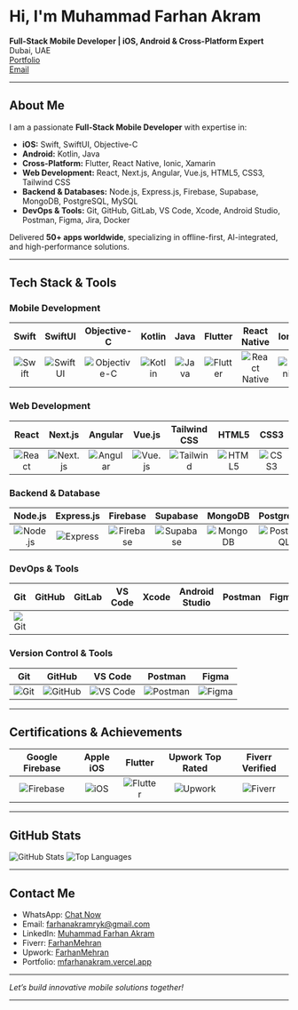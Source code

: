 # Hi, I'm Muhammad Farhan Akram
**Full-Stack Mobile Developer | iOS, Android & Cross-Platform Expert**  
Dubai, UAE  
[Portfolio](https://mfarhanakram.vercel.app/)  
[Email](mailto:farhanakramryk@gmail.com)  

---

## About Me
I am a passionate **Full-Stack Mobile Developer** with expertise in:

- **iOS:** Swift, SwiftUI, Objective-C  
- **Android:** Kotlin, Java  
- **Cross-Platform:** Flutter, React Native, Ionic, Xamarin  
- **Web Development:** React, Next.js, Angular, Vue.js, HTML5, CSS3, Tailwind CSS  
- **Backend & Databases:** Node.js, Express.js, Firebase, Supabase, MongoDB, PostgreSQL, MySQL  
- **DevOps & Tools:** Git, GitHub, GitLab, VS Code, Xcode, Android Studio, Postman, Figma, Jira, Docker  

Delivered **50+ apps worldwide**, specializing in offline-first, AI-integrated, and high-performance solutions.  

---

## Tech Stack & Tools

### Mobile Development
| Swift | SwiftUI | Objective-C | Kotlin | Java | Flutter | React Native | Ionic | Xamarin |
|:-----:|:------:|:-----------:|:-----:|:---:|:------:|:------------:|:-----:|:-------:|
| ![Swift](https://img.shields.io/badge/Swift-F05138?style=for-the-badge&logo=swift&logoColor=white) | ![SwiftUI](https://img.shields.io/badge/SwiftUI-007AFF?style=for-the-badge&logo=swift&logoColor=white) | ![Objective-C](https://img.shields.io/badge/Objective--C-438EFF?style=for-the-badge&logo=apple&logoColor=white) | ![Kotlin](https://img.shields.io/badge/Kotlin-0095D5?style=for-the-badge&logo=kotlin&logoColor=white) | ![Java](https://img.shields.io/badge/Java-007396?style=for-the-badge&logo=java&logoColor=white) | ![Flutter](https://img.shields.io/badge/Flutter-02569B?style=for-the-badge&logo=flutter&logoColor=white) | ![React Native](https://img.shields.io/badge/React%20Native-61DAFB?style=for-the-badge&logo=react&logoColor=black) | ![Ionic](https://img.shields.io/badge/Ionic-3880FF?style=for-the-badge&logo=ionic&logoColor=white) | ![Xamarin](https://img.shields.io/badge/Xamarin-007ACC?style=for-the-badge&logo=xamarin&logoColor=white) |

### Web Development
| React | Next.js | Angular | Vue.js | Tailwind CSS | HTML5 | CSS3 |
|:----:|:------:|:------:|:-----:|:------------:|:---:|:---:|
| ![React](https://img.shields.io/badge/React-61DAFB?style=for-the-badge&logo=react&logoColor=black) | ![Next.js](https://img.shields.io/badge/Next.js-000000?style=for-the-badge&logo=next.js&logoColor=white) | ![Angular](https://img.shields.io/badge/Angular-DD0031?style=for-the-badge&logo=angular&logoColor=white) | ![Vue.js](https://img.shields.io/badge/Vue.js-4FC08D?style=for-the-badge&logo=vue.js&logoColor=white) | ![Tailwind](https://img.shields.io/badge/Tailwind%20CSS-06B6D4?style=for-the-badge&logo=tailwind-css&logoColor=white) | ![HTML5](https://img.shields.io/badge/HTML5-E34F26?style=for-the-badge&logo=html5&logoColor=white) | ![CSS3](https://img.shields.io/badge/CSS3-1572B6?style=for-the-badge&logo=css3&logoColor=white) |

### Backend & Database
| Node.js | Express.js | Firebase | Supabase | MongoDB | PostgreSQL | MySQL |
|:-------:|:----------:|:--------:|:--------:|:-------:|:----------:|:----:|
| ![Node.js](https://img.shields.io/badge/Node.js-339933?style=for-the-badge&logo=node.js&logoColor=white) | ![Express](https://img.shields.io/badge/Express.js-000000?style=for-the-badge&logo=express&logoColor=white) | ![Firebase](https://img.shields.io/badge/Firebase-FFCA28?style=for-the-badge&logo=firebase&logoColor=black) | ![Supabase](https://img.shields.io/badge/Supabase-3ECF8E?style=for-the-badge&logo=supabase&logoColor=white) | ![MongoDB](https://img.shields.io/badge/MongoDB-47A248?style=for-the-badge&logo=mongodb&logoColor=white) | ![PostgreSQL](https://img.shields.io/badge/PostgreSQL-336791?style=for-the-badge&logo=postgresql&logoColor=white) | ![MySQL](https://img.shields.io/badge/MySQL-4479A1?style=for-the-badge&logo=mysql&logoColor=white) |

### DevOps & Tools
| Git | GitHub | GitLab | VS Code | Xcode | Android Studio | Postman | Figma | Jira | Docker |
|:--:|:----:|:----:|:-------:|:----:|:-------------:|:-------:|:----:|:---:|:----:|
| ![Git](https://img.shields.io/badge/Git-F05032?)

### Version Control & Tools

|                                               Git                                              |                                                  GitHub                                                 |                                                         VS Code                                                         |                                                   Postman                                                  |                                                 Figma                                                |
| :--------------------------------------------------------------------------------------------: | :-----------------------------------------------------------------------------------------------------: | :---------------------------------------------------------------------------------------------------------------------: | :--------------------------------------------------------------------------------------------------------: | :--------------------------------------------------------------------------------------------------: |
| ![Git](https://img.shields.io/badge/Git-F05032?style=for-the-badge\&logo=git\&logoColor=white) | ![GitHub](https://img.shields.io/badge/GitHub-181717?style=for-the-badge\&logo=github\&logoColor=white) | ![VS Code](https://img.shields.io/badge/VS%20Code-007ACC?style=for-the-badge\&logo=visual-studio-code\&logoColor=white) | ![Postman](https://img.shields.io/badge/Postman-FF6C37?style=for-the-badge\&logo=postman\&logoColor=white) | ![Figma](https://img.shields.io/badge/Figma-F24E1E?style=for-the-badge\&logo=figma\&logoColor=white) |

---

## Certifications & Achievements

|                                                     Google Firebase                                                    |                                                        Apple iOS                                                       |                                                        Flutter                                                       |                                                    Upwork Top Rated                                                   |                                                  Fiverr Verified                                                 |
| :--------------------------------------------------------------------------------------------------------------------: | :--------------------------------------------------------------------------------------------------------------------: | :------------------------------------------------------------------------------------------------------------------: | :-------------------------------------------------------------------------------------------------------------------: | :--------------------------------------------------------------------------------------------------------------: |
| ![Firebase](https://img.shields.io/badge/Google%20Firebase-FFCA28?style=for-the-badge\&logo=firebase\&logoColor=black) | ![iOS](https://img.shields.io/badge/Apple%20iOS%20Development-000000?style=for-the-badge\&logo=apple\&logoColor=white) | ![Flutter](https://img.shields.io/badge/Flutter-Developer-02569B?style=for-the-badge\&logo=flutter\&logoColor=white) | ![Upwork](https://img.shields.io/badge/Upwork%20Top%20Rated-6fda44?style=for-the-badge\&logo=upwork\&logoColor=white) | ![Fiverr](https://img.shields.io/badge/Fiverr-Verified-1DBF73?style=for-the-badge\&logo=fiverr\&logoColor=white) |

---

## GitHub Stats

![GitHub Stats](https://github-readme-stats.vercel.app/api?username=FarhanMehran\&show_icons=true\&theme=radical)
![Top Languages](https://github-readme-stats.vercel.app/api/top-langs/?username=FarhanMehran\&hide=html\&theme=radical\&layout=compact)

---

## Contact Me

* WhatsApp: [Chat Now](https://wa.me/923073994429)
* Email: [farhanakramryk@gmail.com](mailto:farhanakramryk@gmail.com)
* LinkedIn: [Muhammad Farhan Akram](https://www.linkedin.com/in/muhammad-farhan-akram-553b8218a)
* Fiverr: [FarhanMehran](https://www.fiverr.com/sellers/farhanmehran)
* Upwork: [FarhanMehran](https://www.upwork.com/freelancers/~015400179ff18fd150?mp_source=share)
* Portfolio: [mfarhanakram.vercel.app](https://mfarhanakram.vercel.app/)

---

*Let’s build innovative mobile solutions together!*

---


